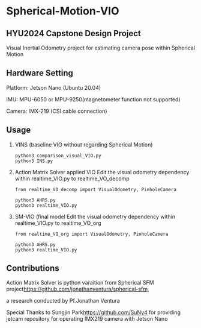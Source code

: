 # Spherical-Motion-VIO
HYU2024 Capstone Design Project
-------------------------------
Visual Inertial Odometry project for estimating camera pose within Spherical Motion

Hardware Setting
----------------------
Platform: Jetson Nano (Ubuntu 20.04) 

IMU: MPU-6050 or MPU-9250(magnetometer function not supported)

Camera: IMX-219 (CSI cable connection)

Usage
----------------------
1. VINS (baseline VIO without regarding Spherical Motion)

   ```
   python3 comparison_visual_VIO.py
   python3 INS.py
   ```
   
3. Action Matrix Solver applied VIO
   Edit the visual odometry dependency within realtime_VIO.py to realtime_VO_decomp

   ```
   from realtime_VO_decomp import VisualOdometry, PinholeCamera
   ```

   ```
   python3 AHRS.py
   python3 realtime_VIO.py
   ```
   
4. SM-VIO (final model
   Edit the visual odometry dependency within realtime_VIO.py to realtime_VO_org
   
   ```
   from realtime_VO_org import VisualOdometry, PinholeCamera
   ```
   
   ```
   python3 AHRS.py
   python3 realtime_VIO.py
   ```

Contributions
----------------------
Action Matrix Solver is python varaition from Spherical SFM project<https://github.com/jonathanventura/spherical-sfm>,

a research conducted by Pf.Jonathan Ventura

Special Thanks to Sungjin Park<https://github.com/SuNy4> for providing jetcam repository for operating IMX219 camera with Jetson Nano
